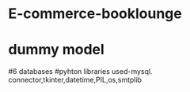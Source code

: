 # E-commerce-booklounge
# dummy model
#6 databases
#pyhton libraries used-mysql. connector,tkinter,datetime,PIL,os,smtplib
